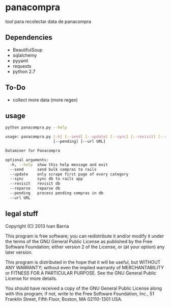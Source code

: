 panacompra
==========

tool para recolectar data de panacompra


Dependencies
-------------
* BeautifulSoup
* sqlalchemy 
* pyyaml
* requests 
* python 2.7


To-Do
-------
* collect more data (more regex)

usage
------
```bash
python panacompra.py --help

usage: panacompra.py [-h] [--send] [--update] [--sync] [--revisit] [--reparse]
                     [--pending] [--url URL]

Dataminer for Panacompra

optional arguments:
  -h, --help  show this help message and exit
  --send      send bulk compras to rails
  --update    only scrape first page of every category
  --sync      sync db to rails app
  --revisit   revisit db
  --reparse   reparse db
  --pending   process pending compras in db
  --url URL
```


legal stuff
------------
Copyright (C) 2013  Ivan Barria

This program is free software; you can redistribute it and/or modify
it under the terms of the GNU General Public License as published by
the Free Software Foundation; either version 2 of the License, or
(at your option) any later version.

This program is distributed in the hope that it will be useful,
but WITHOUT ANY WARRANTY; without even the implied warranty of
MERCHANTABILITY or FITNESS FOR A PARTICULAR PURPOSE.  See the
GNU General Public License for more details.

You should have received a copy of the GNU General Public License along
with this program; if not, write to the Free Software Foundation, Inc.,
51 Franklin Street, Fifth Floor, Boston, MA 02110-1301 USA.
